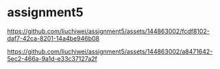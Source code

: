# assignment5



https://github.com/liuchiwei/assignment5/assets/144863002/fcdf8102-daf7-42ca-8201-14a4be946b08



https://github.com/liuchiwei/assignment5/assets/144863002/a8471642-5ec2-466a-9a1d-e33c37127a2f

